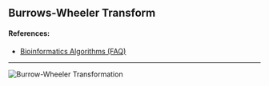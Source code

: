 ## Burrows-Wheeler Transform

#### References:
* [Bioinformatics Algorithms (FAQ)][faq]
***

![Burrow-Wheeler Transformation][image]


[faq]: http://bioinformaticsalgorithms.com/faqs/bwt.html
[image]: http://bioinformaticsalgorithms.com/images/BWT/top_bottom_pointers.png
